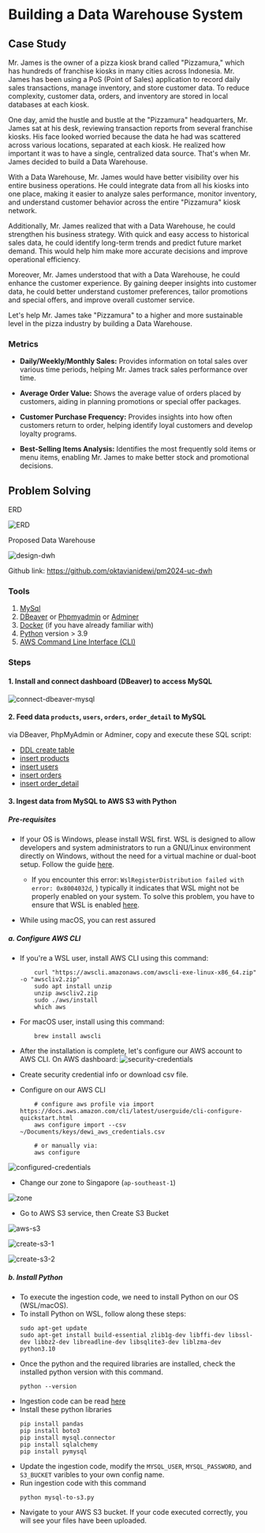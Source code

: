 # Building a Data Warehouse System
## Case Study

Mr. James is the owner of a pizza kiosk brand called "Pizzamura," which has hundreds of franchise kiosks in many cities across Indonesia. Mr. James has been using a PoS (Point of Sales) application to record daily sales transactions, manage inventory, and store customer data. To reduce complexity, customer data, orders, and inventory are stored in local databases at each kiosk.

One day, amid the hustle and bustle at the "Pizzamura" headquarters, Mr. James sat at his desk, reviewing transaction reports from several franchise kiosks. His face looked worried because the data he had was scattered across various locations, separated at each kiosk. He realized how important it was to have a single, centralized data source. That's when Mr. James decided to build a Data Warehouse.

With a Data Warehouse, Mr. James would have better visibility over his entire business operations. He could integrate data from all his kiosks into one place, making it easier to analyze sales performance, monitor inventory, and understand customer behavior across the entire "Pizzamura" kiosk network.

Additionally, Mr. James realized that with a Data Warehouse, he could strengthen his business strategy. With quick and easy access to historical sales data, he could identify long-term trends and predict future market demand. This would help him make more accurate decisions and improve operational efficiency.

Moreover, Mr. James understood that with a Data Warehouse, he could enhance the customer experience. By gaining deeper insights into customer data, he could better understand customer preferences, tailor promotions and special offers, and improve overall customer service.

Let's help Mr. James take "Pizzamura" to a higher and more sustainable level in the pizza industry by building a Data Warehouse.

### Metrics

- **Daily/Weekly/Monthly Sales:** 
Provides information on total sales over various time periods, helping Mr. James track sales performance over time.

- **Average Order Value:** 
Shows the average value of orders placed by customers, aiding in planning promotions or special offer packages.

- **Customer Purchase Frequency:** 
Provides insights into how often customers return to order, helping identify loyal customers and develop loyalty programs.

- **Best-Selling Items Analysis:** 
Identifies the most frequently sold items or menu items, enabling Mr. James to make better stock and promotional decisions.


## Problem Solving

ERD

![ERD](./img/ERD.jpg)

Proposed Data Warehouse

![design-dwh](./img/design-dwh.jpg)

Github link: https://github.com/oktavianidewi/pm2024-uc-dwh 

### Tools
1. [MySql](https://dev.mysql.com/downloads/workbench/)
2. [DBeaver](https://dbeaver.io/download/) or [Phpmyadmin](https://www.phpmyadmin.net/) or [Adminer](https://www.adminer.org/)
3. [Docker](https://www.docker.com/products/docker-desktop/) (if you have already familiar with)
4. [Python](https://www.python.org/) version > 3.9
5. [AWS Command Line Interface (CLI)](https://docs.aws.amazon.com/cli/latest/userguide/getting-started-install.html)
    
### Steps
#### 1. Install and connect dashboard (DBeaver) to access MySQL

![connect-dbeaver-mysql](./img/connect-dbeaver-mysql.png)

#### 2. Feed data `products`, `users`, `orders`, `order_detail` to MySQL

via DBeaver, PhpMyAdmin or Adminer, copy and execute these SQL script: 
- [DDL create table](./sql/ddl_tables.sql)
- [insert products](./sql/products.sql)
- [insert users](./sql/users.sql)
- [insert orders](./sql/orders.sql)
- [insert order_detail](./sql/order_detail.sql)

#### 3. Ingest data from MySQL to AWS S3 with Python

##### Pre-requisites

- If your OS is Windows, please install WSL first. WSL is designed to allow developers and system administrators to run a GNU/Linux environment directly on Windows, without the need for a virtual machine or dual-boot setup. Follow the guide [here](https://learn.microsoft.com/en-us/windows/wsl/install). 
    - If you encounter this error: `WslRegisterDistribution failed with error: 0x8004032d`, ) typically it indicates that WSL might not be properly enabled on your system. To solve this problem, you have to ensure that WSL is enabled [here](https://learn.microsoft.com/en-us/answers/questions/1424692/how-to-fix-wslregisterdistribution-failed-with-err).

- While using macOS, you can rest assured


##### a. Configure AWS CLI

- If you're a WSL user, install AWS CLI using this command:
    ```
        curl "https://awscli.amazonaws.com/awscli-exe-linux-x86_64.zip" -o "awscliv2.zip"
        sudo apt install unzip
        unzip awscliv2.zip
        sudo ./aws/install
        which aws
    ```
- For macOS user, install using this command: 
    ```
        brew install awscli
    ```

- After the installation is complete, let's configure our AWS account to AWS CLI. On AWS dashboard:
![security-credentials](./img/security-credentials.png)

- Create security credential info or download csv file. 
- Configure on our AWS CLI
    ```
        # configure aws profile via import https://docs.aws.amazon.com/cli/latest/userguide/cli-configure-quickstart.html
        aws configure import --csv ~/Documents/keys/dewi_aws_credentials.csv 

        # or manually via: 
        aws configure
    
    ```
![configured-credentials](./img/configured-credentials.png)

- Change our zone to Singapore (`ap-southeast-1`) 

![zone](./img/ap-sountheast-1.png)


- Go to AWS S3 service, then Create S3 Bucket

![aws-s3](./img/aws-s3.png)

![create-s3-1](./img/create-s3-1.png)

![create-s3-2](./img/create-s3-2.png)

##### b. Install Python

- To execute the ingestion code, we need to install Python on our OS (WSL/macOS).
- To install Python on WSL, follow along these steps: 
    ```
    sudo apt-get update
    sudo apt-get install build-essential zlib1g-dev libffi-dev libssl-dev libbz2-dev libreadline-dev libsqlite3-dev liblzma-dev python3.10
    ```
- Once the python and the required libraries are installed, check the installed python version with this command.
    ```
    python --version
    ```
- Ingestion code can be read [here](./mysql-to-s3.py)
- Install these python libraries
    ```
    pip install pandas
    pip install boto3
    pip install mysql.connector
    pip install sqlalchemy
    pip install pymysql
    ```
- Update the ingestion code, modify the `MYSQL_USER`, `MYSQL_PASSWORD`, and `S3_BUCKET` varibles to your own config name.
- Run ingestion code with this command
    ```
    python mysql-to-s3.py
    ```
- Navigate to your AWS S3 bucket. If your code executed correctly, you will see your files have been uploaded.